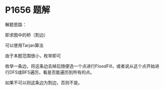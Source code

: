 # P1656 题解

解题思路：

即求图中的桥（割边）

可以使用Tarjan算法


由于本题范围很小，枚举即可

枚举一条边，将这条边去掉后随便选一个点进行FloodFill，或者说从这个点开始进行DFS或BFS遍历，看是否能遍历到所有的点。

如果不可以则这条边为割边，否则不是。
